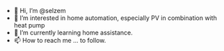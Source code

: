 - 👋 Hi, I’m @selzem
- 👀 I’m interested in home automation, especially PV in combination with heat pump 
- 🌱 I’m currently learning home assistance.
- 📫 How to reach me ... to follow.

<!---
selzem/selzem is a ✨ special ✨ repository because its `README.md` (this file) appears on your GitHub profile.
You can click the Preview link to take a look at your changes.
--->
